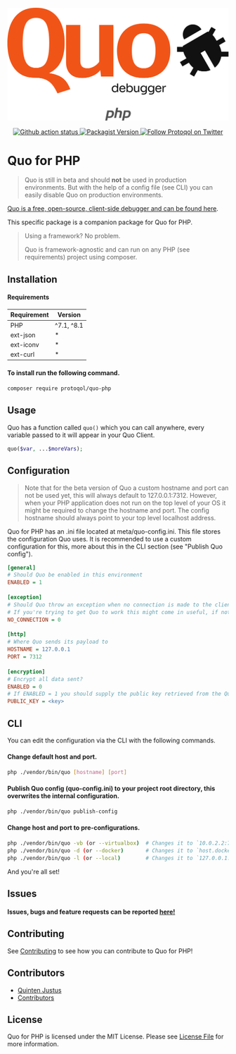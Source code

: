 ![Quo for php](assets/quo-php-trans.png)

<p align="center">
    <a href="https://github.com/protoqol/quo-php/actions/workflows/testkit.yml">	
       <img alt="Github action status" src="https://github.com/protoqol/quo-php/actions/workflows/testkit.yml/badge.svg">
    </a>    
    <a href="https://packagist.org/packages/protoqol/quo-php">	
       <img alt="Packagist Version" src="https://img.shields.io/packagist/v/protoqol/quo-php.svg">
    </a>
    <a href="https://twitter.com/intent/follow?screen_name=Protoqol_XYZ">
        <img src="https://img.shields.io/twitter/follow/Protoqol_XYZ.svg?label=%40Protoqol_XYZ&style=social"
            alt="Follow Protoqol on Twitter">
    </a>
</p>

# Quo for PHP

> Quo is still in beta and should __not__ be used in production environments. But with the help of a config file (see CLI) you can easily disable Quo on production environments.

[Quo is a free, open-source, client-side debugger and can be found here](https://github.com/Protoqol/Quo).

This specific package is a companion package for Quo for PHP.

> Using a framework? No problem.
>
> Quo is framework-agnostic and can run on any PHP (see requirements) project using composer.

## Installation

#### Requirements

| Requirement | Version    |
|-------------|------------|
| PHP         | ^7.1, ^8.1 |
| ext-json    | *          |
| ext-iconv   | *          |
| ext-curl    | *          |

[//]: # (#### Looking for another companion package?)

[//]: # ()

[//]: # (- Javascript &#40;unreleased&#41;)

#### To install run the following command.

```bash
composer require protoqol/quo-php
```

## Usage

Quo has a function called `quo()` which you can call anywhere, every variable passed to it will appear in your Quo
Client.

```php
quo($var, ...$moreVars);
```

## Configuration

> Note that for the beta version of Quo a custom hostname and port can not be used yet, this will always default to
> 127.0.0.1:7312.
> However, when your PHP application does not run on the top level of your OS it might be required to change the
> hostname and port.
> The config hostname should always point to your top level localhost address.

Quo for PHP has an .ini file located at meta/quo-config.ini. This file stores the configuration Quo uses.
It is recommended to use a custom configuration for this, more about this in the CLI section (see "Publish Quo config").

```ini
[general]
# Should Quo be enabled in this environment
ENABLED = 1

[exception]
# Should Quo throw an exception when no connection is made to the client?
# If you're trying to get Quo to work this might come in useful, if not, keep it off.
NO_CONNECTION = 0

[http]
# Where Quo sends its payload to
HOSTNAME = 127.0.0.1
PORT = 7312

[encryption]
# Encrypt all data sent?
ENABLED = 0
# If ENABLED = 1 you should supply the public key retrieved from the Quo client here.
PUBLIC_KEY = <key>
```

## CLI

You can edit the configuration via the CLI with the following commands.

#### Change default host and port.

```bash
php ./vendor/bin/quo [hostname] [port]
```

#### Publish Quo config (quo-config.ini) to your project root directory, this overwrites the internal configuration.

```bash
php ./vendor/bin/quo publish-config
```

#### Change host and port to pre-configurations.

```bash
php ./vendor/bin/quo -vb (or --virtualbox)  # Changes it to `10.0.2.2:7312`
php ./vendor/bin/quo -d (or --docker)       # Changes it to `host.docker.internal:7312`
php ./vendor/bin/quo -l (or --local)        # Changes it to `127.0.0.1:7312`
```

<!-- ## Custom config

You can also store a quo-config file in your project root directory.
Create a new .ini file in wherever you want and use the command below to set it as default config.

```bash
php ./vendor/bin/quo set-custom-config [absolute_file_path_to_ini]
``` -->

And you're all set!

## Issues

#### Issues, bugs and feature requests can be reported [here!](https://github.com/Protoqol/quo-php/issues/new/choose)

## Contributing

See [Contributing](CONTRIBUTING.md) to see how you can contribute to Quo for PHP!

## Contributors

- [Quinten Justus](https://github.com/QuintenJustus)
- [Contributors](https://github.com/Protoqol/quo-php/graphs/contributors)

## License

Quo for PHP is licensed under the MIT License. Please see [License File](LICENSE) for more information.
